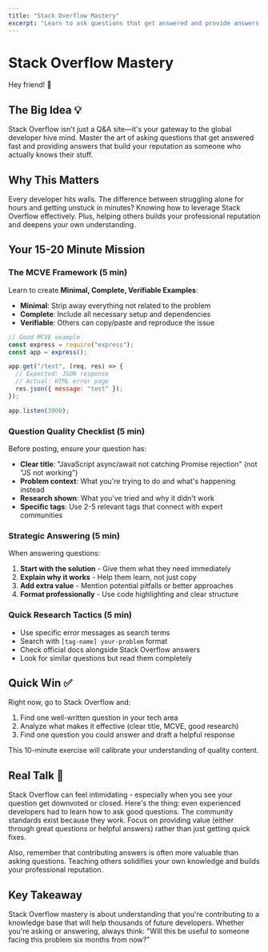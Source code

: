 ```yaml
---
title: "Stack Overflow Mastery"
excerpt: "Learn to ask questions that get answered and provide answers that help others."
---
```


# Stack Overflow Mastery

Hey friend! 👋

## The Big Idea 💡

Stack Overflow isn't just a Q&A site—it's your gateway to the global developer hive mind. Master the art of asking questions that get answered fast and providing answers that build your reputation as someone who actually knows their stuff.

## Why This Matters

Every developer hits walls. The difference between struggling alone for hours and getting unstuck in minutes? Knowing how to leverage Stack Overflow effectively. Plus, helping others builds your professional reputation and deepens your own understanding.

## Your 15-20 Minute Mission

### The MCVE Framework (5 min)

Learn to create **Minimal, Complete, Verifiable Examples**:

- **Minimal**: Strip away everything not related to the problem
- **Complete**: Include all necessary setup and dependencies
- **Verifiable**: Others can copy/paste and reproduce the issue

```javascript
// Good MCVE example
const express = require("express");
const app = express();

app.get("/test", (req, res) => {
  // Expected: JSON response
  // Actual: HTML error page
  res.json({ message: "test" });
});

app.listen(3000);
```

### Question Quality Checklist (5 min)

Before posting, ensure your question has:

- **Clear title**: "JavaScript async/await not catching Promise rejection" (not "JS not working")
- **Problem context**: What you're trying to do and what's happening instead
- **Research shown**: What you've tried and why it didn't work
- **Specific tags**: Use 2-5 relevant tags that connect with expert communities

### Strategic Answering (5 min)

When answering questions:

1. **Start with the solution** - Give them what they need immediately
2. **Explain why it works** - Help them learn, not just copy
3. **Add extra value** - Mention potential pitfalls or better approaches
4. **Format professionally** - Use code highlighting and clear structure

### Quick Research Tactics (5 min)

- Use specific error messages as search terms
- Search with `[tag-name] your-problem` format
- Check official docs alongside Stack Overflow answers
- Look for similar questions but read them completely

## Quick Win ✅

Right now, go to Stack Overflow and:

1. Find one well-written question in your tech area
2. Analyze what makes it effective (clear title, MCVE, good research)
3. Find one question you could answer and draft a helpful response

This 10-minute exercise will calibrate your understanding of quality content.

## Real Talk 💬

Stack Overflow can feel intimidating - especially when you see your question get downvoted or closed. Here's the thing: even experienced developers had to learn how to ask good questions. The community standards exist because they work. Focus on providing value (either through great questions or helpful answers) rather than just getting quick fixes.

Also, remember that contributing answers is often more valuable than asking questions. Teaching others solidifies your own knowledge and builds your professional reputation.

## Key Takeaway

Stack Overflow mastery is about understanding that you're contributing to a knowledge base that will help thousands of future developers. Whether you're asking or answering, always think: "Will this be useful to someone facing this problem six months from now?"
